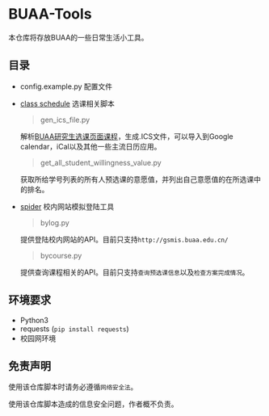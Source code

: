 # BUAA-Tools

本仓库将存放BUAA的一些日常生活小工具。

## 目录

- config.example.py 配置文件

- [class schedule](http://gitlab.act.buaa.edu.cn/yebw/buaa-tools/tree/master/class_schedule) 选课相关脚本

  > gen_ics_file.py

  解析[BUAA研究生选课页面课程](http://gsmis.buaa.edu.cn/)，生成.ICS文件，可以导入到Google calendar，iCal以及其他一些主流日历应用。

  > get_all_student_willingness_value.py

  获取所给学号列表的所有人预选课的意愿值，并列出自己意愿值的在所选课中的排名。

- [spider](http://gitlab.act.buaa.edu.cn/yebw/buaa-tools/tree/master/spider) 校内网站模拟登陆工具

  > bylog.py
  
  提供登陆校内网站的API。目前只支持`http://gsmis.buaa.edu.cn/`
  
  > bycourse.py
  
  提供查询课程相关的API。目前只支持`查询预选课信息`以及`检查方案完成情况`。

## 环境要求

- Python3
- requests (`pip install requests`) 
- 校园网环境

## 免责声明

使用该仓库脚本时请务必遵循`网络安全法`。

使用该仓库脚本造成的信息安全问题，作者概不负责。